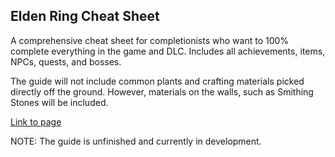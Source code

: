 ## Elden Ring Cheat Sheet

A comprehensive cheat sheet for completionists who want to 100% complete everything in the game and DLC. Includes all achievements, items, NPCs, quests, and bosses.

The guide will not include common plants and crafting materials picked directly off the ground. However, materials on the walls, such as Smithing Stones will be included.

[Link to page](https://rdmaw.github.io/elden-ring-cheat-sheet/)

NOTE: The guide is unfinished and currently in development.
